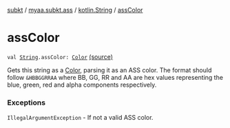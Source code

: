 [subkt](../../index.md) / [myaa.subkt.ass](../index.md) / [kotlin.String](index.md) / [assColor](./ass-color.md)

# assColor

`val `[`String`](https://kotlinlang.org/api/latest/jvm/stdlib/kotlin/-string/index.html)`.assColor: `[`Color`](https://docs.oracle.com/javase/9/docs/api/java/awt/Color.html) [(source)](https://github.com/Myaamori/SubKt/blob/0.1.19/src/main/kotlin/myaa/subkt/ass/parser.kt#L920)

Gets this string as a [Color](https://docs.oracle.com/javase/9/docs/api/java/awt/Color.html), parsing it as an ASS color.
The format should follow `&HBBGGRRAA` where BB, GG, RR and AA
are hex values representing the blue, green, red and alpha
components respectively.

### Exceptions

`IllegalArgumentException` - If not a valid ASS color.